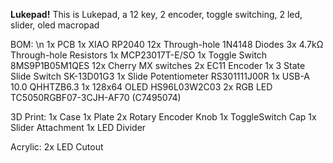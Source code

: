 **Lukepad!**
This is Lukepad, a 12 key, 2 encoder, toggle switching, 2 led, slider, oled macropad


BOM: \n
1x PCB
1x XIAO RP2040
12x Through-hole 1N4148 Diodes
3x 4.7kΩ Through-hole Resistors
1x MCP23017T-E/SO
1x Toggle Switch 8MS9P1B05M1QES
12x Cherry MX switches
2x EC11 Encoder
1x 3 State Slide Switch SK-13D01G3
1x Slide Potentiometer RS301111J00R
1x USB-A 10.0 QHHTZB6.3
1x 128x64 OLED HS96L03W2C03
2x RGB LED TC5050RGBF07-3CJH-AF70 (C7495074)

3D Print:
1x Case
1x Plate
2x Rotary Encoder Knob
1x ToggleSwitch Cap
1x Slider Attachment
1x LED Divider

Acrylic:
2x LED Cutout

